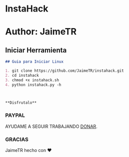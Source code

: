 # InstaHack
# Author: JaimeTR
##  Iniciar Herramienta


```markdown
## Guia para Iniciar Linux

1. git clone https://github.com/JaimeTR/instahack.git
2. cd instahack
3. chmod +x instahack.sh
4. python instahack.py -h



**Disfrutalo**

```
### PAYPAL

AYUDAME A SEGUIR TRABAJANDO [DONAR](https://www.paypal.me/jaimetarazona).


### GRACIAS

JaimeTR hecho con ❤️
